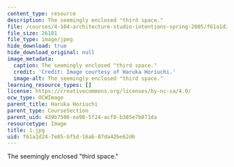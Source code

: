 ```yaml
---
content_type: resource
description: The seemingly enclosed "third space."
file: /courses/4-104-architecture-studio-intentions-spring-2005/f61a1d247e85bf5d16ab87da42be62d6_1.jpg
file_size: 26181
file_type: image/jpeg
hide_download: true
hide_download_original: null
image_metadata:
  caption: The seemingly enclosed "third space."
  credit: 'Credit: Image courtesy of Haruka Horiuchi.'
  image-alt: The seemingly enclosed "third space."
learning_resource_types: []
license: https://creativecommons.org/licenses/by-nc-sa/4.0/
ocw_type: OCWImage
parent_title: Haruka Horiuchi
parent_type: CourseSection
parent_uid: 439b7506-ea98-5f24-acf8-b385e7b071da
resourcetype: Image
title: 1.jpg
uid: f61a1d24-7e85-bf5d-16ab-87da42be62d6
---
```

The seemingly enclosed "third space."